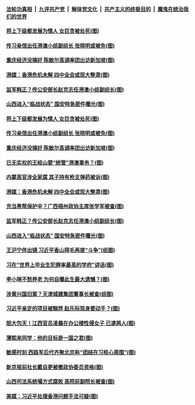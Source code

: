 ####  [法轮功真相](../../../../basic/blob/master/README.md?t=09142126) &nbsp;|&nbsp; [九评共产党](../../../../9ping.md/blob/master/README.md?t=09142126) &nbsp;|&nbsp; [解体党文化](../../../../jtdwh.md/blob/master/README.md?t=09142126)  &nbsp;|&nbsp; [共产主义的终极目的](../../../../gczydzjmd.md/blob/master/README.md?t=09142126) &nbsp;|&nbsp; [魔鬼在统治我们的世界](../../../../mgztzwmdsj.md/blob/master/README.md?t=09142126) 

#### [将上下级都发展为情人 女巨贪被处死(图)](../pages/p2/907329.md?t=09142126) 

#### [传习亲信出任港澳小组副组长 张晓明或被免(图)](../pages/p2/907294.md?t=09142126) 

#### [重庆经济没搞好 陈敏尔高调率团出访新加坡(图)](../pages/p2/907302.md?t=09142126) 

#### [港媒：香港危机未解 四中全会或现大整肃(图)](../pages/p2/907232.md?t=09142126) 

#### [监军韩正？传公安部长赵克志任港澳小组副组长(图)](../pages/p2/907221.md?t=09142126) 

#### [山西进入“临战状态” 国安特急密件曝光(图)](../pages/p2/907198.md?t=09142126) 

#### [将上下级都发展为情人 女巨贪被处死(图)](../pages/p2/907329.md?t=09142126) 

#### [传习亲信出任港澳小组副组长 张晓明或被免(图)](../pages/p2/907294.md?t=09142126) 

#### [重庆经济没搞好 陈敏尔高调率团出访新加坡(图)](../pages/p2/907302.md?t=09142126) 

#### [已无实权的王岐山要“统管”港澳事务？(图)](../pages/p2/907305.md?t=09142126) 

#### [内蒙高官涉全家腐 其子持有枪支弹药被诉(图)](../pages/p2/907300.md?t=09142126) 

#### [港媒：香港危机未解 四中全会或现大整肃(图)](../pages/p2/907232.md?t=09142126) 

#### [充当黑帮保护伞？广西梧州政协主席张学军被查(图)](../pages/p2/907237.md?t=09142126) 

#### [监军韩正？传公安部长赵克志任港澳小组副组长(图)](../pages/p2/907221.md?t=09142126) 

#### [山西进入“临战状态” 国安特急密件曝光(图)](../pages/p2/907198.md?t=09142126) 

#### [王沪宁伴出镜 习近平香山拜毛再提“斗争”(组图)](../pages/p2/907197.md?t=09142126) 

#### [习在“世界上毕业生犯罪率最高的学府”讲话(图)](../pages/p2/906980.md?t=09142126) 

#### [李小琳不愁养老 为何自曝此生最大遗憾？(图)](../pages/p2/907113.md?t=09142126) 

#### [涉黄兴国旧案？天津城建集团董事长被查(组图)](../pages/p2/907111.md?t=09142126) 

#### [习近平亲定的项目被糊弄 赵乐际现身要动手？(图)](../pages/p2/907080.md?t=09142126) 

#### [胆大包天！江西官员凌晨在办公楼性侵女子 已逮两人(图)](../pages/p2/907059.md?t=09142126) 

#### [薄熙来同学：他的目标是一国之君(图)](../pages/p2/907014.md?t=09142126) 

#### [敏感时刻 西路军后代齐聚北京称“团结在习核心周围”(图)](../pages/p2/906959.md?t=09142126) 

#### [新京报前社长戴自更被撤政协委员资格(图)](../pages/p2/906974.md?t=09142126) 

#### [山西司法系统塌方式腐败 高院前副院长被查(图)](../pages/p2/906948.md?t=09142126) 

#### [美媒：习近平处理香港问题手法可疑(图)](../pages/p2/906884.md?t=09142126) 

